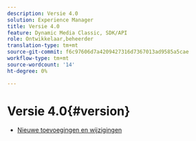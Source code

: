 ```yaml
---
description: Versie 4.0
solution: Experience Manager
title: Versie 4.0
feature: Dynamic Media Classic, SDK/API
role: Ontwikkelaar,beheerder
translation-type: tm+mt
source-git-commit: f6c97606d7a4209427316d7367013ad9585a5cae
workflow-type: tm+mt
source-wordcount: '14'
ht-degree: 0%

---
```



# Versie 4.0{#version}

* [Nieuwe toevoegingen en wijzigingen](r-4-0-new.md)
